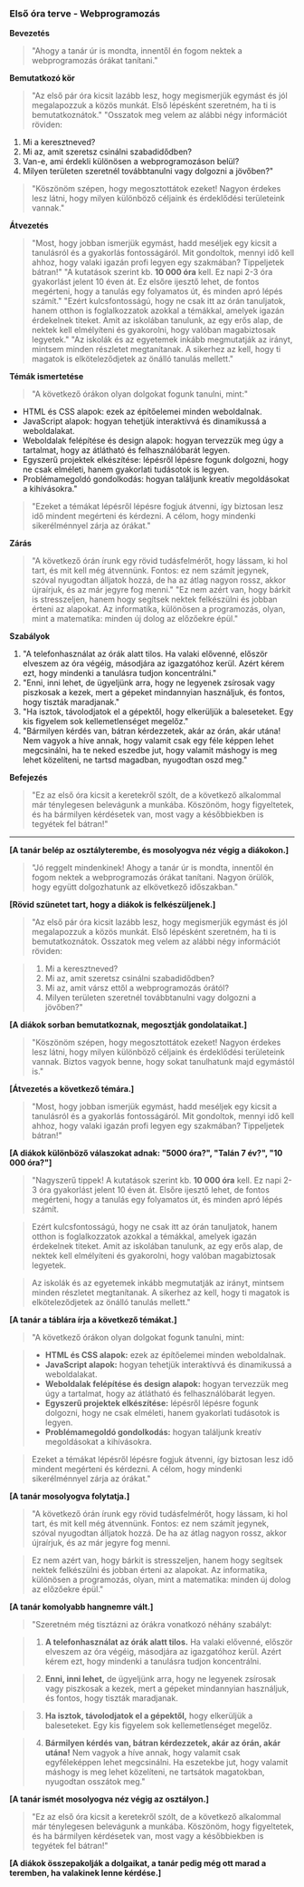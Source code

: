 ### Első óra terve - Webprogramozás

**Bevezetés**
>"Ahogy a tanár úr is mondta, innentől én fogom nektek a webprogramozás órákat tanítani."

**Bemutatkozó kör**
>"Az első pár óra kicsit lazább lesz, hogy megismerjük egymást és jól megalapozzuk a közös munkát. Első lépésként szeretném, ha ti is bemutatkoznátok."
>"Osszatok meg velem az alábbi négy információt röviden:
  1. Mi a keresztneved?
  2. Mi az, amit szeretsz csinálni szabadidődben?
  3. Van-e, ami érdekli különösen a webprogramozáson belül?
  4. Milyen területen szeretnél továbbtanulni vagy dolgozni a jövőben?"
>"Köszönöm szépen, hogy megosztottátok ezeket! Nagyon érdekes lesz látni, hogy milyen különböző céljaink és érdeklődési területeink vannak."

**Átvezetés**
>"Most, hogy jobban ismerjük egymást, hadd meséljek egy kicsit a tanulásról és a gyakorlás fontosságáról. Mit gondoltok, mennyi idő kell ahhoz, hogy valaki igazán profi legyen egy szakmában? Tippeljetek bátran!"
>"A kutatások szerint kb. **10 000 óra** kell. Ez napi 2-3 óra gyakorlást jelent 10 éven át. Ez elsőre ijesztő lehet, de fontos megérteni, hogy a tanulás egy folyamatos út, és minden apró lépés számít."
>"Ezért kulcsfontosságú, hogy ne csak itt az órán tanuljatok, hanem otthon is foglalkozzatok azokkal a témákkal, amelyek igazán érdekelnek titeket. Amit az iskolában tanulunk, az egy erős alap, de nektek kell elmélyíteni és gyakorolni, hogy valóban magabiztosak legyetek."
>"Az iskolák és az egyetemek inkább megmutatják az irányt, mintsem minden részletet megtanítanak. A sikerhez az kell, hogy ti magatok is elköteleződjetek az önálló tanulás mellett."

**Témák ismertetése**
>"A következő órákon olyan dolgokat fogunk tanulni, mint:"
  - HTML és CSS alapok: ezek az építőelemei minden weboldalnak.
  - JavaScript alapok: hogyan tehetjük interaktívvá és dinamikussá a weboldalakat.
  - Weboldalak felépítése és design alapok: hogyan tervezzük meg úgy a tartalmat, hogy az átlátható és felhasználóbarát legyen.
  - Egyszerű projektek elkészítése: lépésről lépésre fogunk dolgozni, hogy ne csak elméleti, hanem gyakorlati tudásotok is legyen.
  - Problémamegoldó gondolkodás: hogyan találjunk kreatív megoldásokat a kihívásokra."
>"Ezeket a témákat lépésről lépésre fogjuk átvenni, így biztosan lesz idő mindent megérteni és kérdezni. A célom, hogy mindenki sikerélménnyel zárja az órákat."

**Zárás**
>"A következő órán írunk egy rövid tudásfelmérőt, hogy lássam, ki hol tart, és mit kell még átvennünk. Fontos: ez nem számít jegynek, szóval nyugodtan álljatok hozzá, de ha az átlag nagyon rossz, akkor újraírjuk, és az már jegyre fog menni."
>"Ez nem azért van, hogy bárkit is stresszeljen, hanem hogy segítsek nektek felkészülni és jobban érteni az alapokat. Az informatika, különösen a programozás, olyan, mint a matematika: minden új dolog az előzőekre épül."

**Szabályok**
1. "A telefonhasználat az órák alatt tilos. Ha valaki elővenné, először elveszem az óra végéig, másodjára az igazgatóhoz kerül. Azért kérem ezt, hogy mindenki a tanulásra tudjon koncentrálni."
2. "Enni, inni lehet, de ügyeljünk arra, hogy ne legyenek zsírosak vagy piszkosak a kezek, mert a gépeket mindannyian használjuk, és fontos, hogy tiszták maradjanak."
3. "Ha isztok, távolodjatok el a gépektől, hogy elkerüljük a baleseteket. Egy kis figyelem sok kellemetlenséget megelőz."
4. "Bármilyen kérdés van, bátran kérdezzetek, akár az órán, akár utána! Nem vagyok a híve annak, hogy valamit csak egy féle képpen lehet megcsinálni, ha te neked eszedbe jut, hogy valamit máshogy is meg lehet közelíteni, ne tartsd magadban, nyugodtan oszd meg."

**Befejezés**
>"Ez az első óra kicsit a keretekről szólt, de a következő alkalommal már ténylegesen belevágunk a munkába. Köszönöm, hogy figyeltetek, és ha bármilyen kérdésetek van, most vagy a későbbiekben is tegyétek fel bátran!"


---
**[A tanár belép az osztályterembe, és mosolyogva néz végig a diákokon.]**

> "Jó reggelt mindenkinek! Ahogy a tanár úr is mondta, innentől én fogom nektek a webprogramozás órákat tanítani. Nagyon örülök, hogy együtt dolgozhatunk az elkövetkező időszakban."

**[Rövid szünetet tart, hogy a diákok is felkészüljenek.]**

> "Az első pár óra kicsit lazább lesz, hogy megismerjük egymást és jól megalapozzuk a közös munkát. Első lépésként szeretném, ha ti is bemutatkoznátok. Osszatok meg velem az alábbi négy információt röviden:

> 1. Mi a keresztneved?
> 2. Mi az, amit szeretsz csinálni szabadidődben?
> 3. Mi az, amit vársz ettől a webprogramozás órától?
> 4. Milyen területen szeretnél továbbtanulni vagy dolgozni a jövőben?"

**[A diákok sorban bemutatkoznak, megosztják gondolataikat.]**

> "Köszönöm szépen, hogy megosztottátok ezeket! Nagyon érdekes lesz látni, hogy milyen különböző céljaink és érdeklődési területeink vannak. Biztos vagyok benne, hogy sokat tanulhatunk majd egymástól is."

**[Átvezetés a következő témára.]**

> "Most, hogy jobban ismerjük egymást, hadd meséljek egy kicsit a tanulásról és a gyakorlás fontosságáról. Mit gondoltok, mennyi idő kell ahhoz, hogy valaki igazán profi legyen egy szakmában? Tippeljetek bátran!"

**[A diákok különböző válaszokat adnak: "5000 óra?", "Talán 7 év?", "10 000 óra?"]**

> "Nagyszerű tippek! A kutatások szerint kb. **10 000 óra** kell. Ez napi 2-3 óra gyakorlást jelent 10 éven át. Elsőre ijesztő lehet, de fontos megérteni, hogy a tanulás egy folyamatos út, és minden apró lépés számít.

> Ezért kulcsfontosságú, hogy ne csak itt az órán tanuljatok, hanem otthon is foglalkozzatok azokkal a témákkal, amelyek igazán érdekelnek titeket. Amit az iskolában tanulunk, az egy erős alap, de nektek kell elmélyíteni és gyakorolni, hogy valóban magabiztosak legyetek.

> Az iskolák és az egyetemek inkább megmutatják az irányt, mintsem minden részletet megtanítanak. A sikerhez az kell, hogy ti magatok is elköteleződjetek az önálló tanulás mellett."

**[A tanár a táblára írja a következő témákat.]**

> "A következő órákon olyan dolgokat fogunk tanulni, mint:

> - **HTML és CSS alapok:** ezek az építőelemei minden weboldalnak.
> - **JavaScript alapok:** hogyan tehetjük interaktívvá és dinamikussá a weboldalakat.
> - **Weboldalak felépítése és design alapok:** hogyan tervezzük meg úgy a tartalmat, hogy az átlátható és felhasználóbarát legyen.
> - **Egyszerű projektek elkészítése:** lépésről lépésre fogunk dolgozni, hogy ne csak elméleti, hanem gyakorlati tudásotok is legyen.
> - **Problémamegoldó gondolkodás:** hogyan találjunk kreatív megoldásokat a kihívásokra.

> Ezeket a témákat lépésről lépésre fogjuk átvenni, így biztosan lesz idő mindent megérteni és kérdezni. A célom, hogy mindenki sikerélménnyel zárja az órákat."

**[A tanár mosolyogva folytatja.]**

> "A következő órán írunk egy rövid tudásfelmérőt, hogy lássam, ki hol tart, és mit kell még átvennünk. Fontos: ez nem számít jegynek, szóval nyugodtan álljatok hozzá. De ha az átlag nagyon rossz, akkor újraírjuk, és az már jegyre fog menni.

> Ez nem azért van, hogy bárkit is stresszeljen, hanem hogy segítsek nektek felkészülni és jobban érteni az alapokat. Az informatika, különösen a programozás, olyan, mint a matematika: minden új dolog az előzőekre épül."

**[A tanár komolyabb hangnemre vált.]**

> "Szeretném még tisztázni az órákra vonatkozó néhány szabályt:

> 1. **A telefonhasználat az órák alatt tilos.** Ha valaki elővenné, először elveszem az óra végéig, másodjára az igazgatóhoz kerül. Azért kérem ezt, hogy mindenki a tanulásra tudjon koncentrálni.

> 2. **Enni, inni lehet,** de ügyeljünk arra, hogy ne legyenek zsírosak vagy piszkosak a kezek, mert a gépeket mindannyian használjuk, és fontos, hogy tiszták maradjanak.

> 3. **Ha isztok, távolodjatok el a gépektől,** hogy elkerüljük a baleseteket. Egy kis figyelem sok kellemetlenséget megelőz.

> 4. **Bármilyen kérdés van, bátran kérdezzetek, akár az órán, akár utána!** Nem vagyok a híve annak, hogy valamit csak egyféleképpen lehet megcsinálni. Ha eszetekbe jut, hogy valamit máshogy is meg lehet közelíteni, ne tartsátok magatokban, nyugodtan osszátok meg."

**[A tanár ismét mosolyogva néz végig az osztályon.]**

> "Ez az első óra kicsit a keretekről szólt, de a következő alkalommal már ténylegesen belevágunk a munkába. Köszönöm, hogy figyeltetek, és ha bármilyen kérdésetek van, most vagy a későbbiekben is tegyétek fel bátran!"

**[A diákok összepakolják a dolgaikat, a tanár pedig még ott marad a teremben, ha valakinek lenne kérdése.]**
